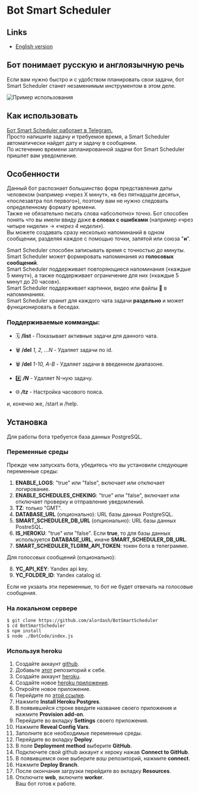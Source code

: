 # Bot Smart Scheduler

## Links

- [English version](README-EN.md)

## Бот понимает русскую и англоязычную речь

Если вам нужно быстро и с удобством планировать свои задачи, бот Smart Scheduler станет незаменимым инструментом в этом деле.

![Пример использования](https://habrastorage.org/webt/zi/ew/z0/ziewz0o0lk1ytxwd5k0bynkipka.png)

## Как использовать

[Бот Smart Scheduler работает в Telegram.](https://t.me/SmartScheduler_bot)  
Просто напишите задачу и требуемое время, а Smart Scheduler автоматически найдет дату и задачу в сообщении.  
По истечению времени запланированной задачи бот Smart Scheduler пришлет вам уведомление.  

## Особенности

Данный бот распознает большинство форм представления даты человеком (например «через X минут», «в без пятнадцати десять», «послезавтра пол первого»), поэтому вам не нужно следовать определенному формату времени.  
Также не обязательно писать слова «абсолютно» точно. Бот способен понять что вы имели ввиду даже **в словах с ошибками** (например «чрез читыре нидели» -> *«через 4 недели»*).  
Вы можете создавать сразу несколько напоминаний в одном сообщении, разделяя каждое с помощью точки, запятой или союза "**и**".  

Smart Scheduler способен записывать время с точностью *до минуты*.  
Smart Scheduler может формировать напоминания из **голосовых сообщений**.  
Smart Scheduler поддерживает повторяющиеся напоминания («каждые 5 минут»), а также поддерживает ограничение для них («каждые 5 минут до 20 часов»).  
Smart Scheduler поддерживает картинки, видео или файлы 💾 в напоминаниях.  
Smart Scheduler хранит для каждого чата задачи **раздельно** и может функционировать в беседах.  

### Поддерживаемые комманды:

- 🗓 **/list** - Показывает активные задачи для данного чата.

- 🗑 **/del** _1, 2, ...N_ - Удаляет задачи по id.

- 🗑 **/del** _1-10, A-B_ - Удаляет задачи в введенном диапазоне.

- #️⃣ **_/N_** - Удаляет N-ную задачу.

- 🌐 **_/tz_** - Настройка часового пояса.

и, конечно же, /start и /help.

## Установка

Для работы бота требуется база данных PostgreSQL.  

### Переменные среды

Прежде чем запускать бота, убедитесь что вы установили следующие переменные среды:  
1. **ENABLE_LOGS**: "true" или "false", включает или отключает логирование.  
2. **ENABLE_SCHEDULES_CHEKING**: "true" или "false", включает или отключает проверку и отправление уведомлений.  
3. **TZ**: только "GMT".  
4. **DATABASE_URL** (опционально): URL базы данных PostgreSQL.  
5. **SMART_SCHEDULER_DB_URL** (опционально): URL базы данных PostreSQL.  
6. **IS_HEROKU**: "true" или "false". Если **true**, то для базы данных используется **DATABASE_URL**, иначе **SMART_SCHEDULER_DB_URL**.  
7. **SMART_SCHEDULER_TLGRM_API_TOKEN**: токен бота в телеграмме.  
  
Для голосовых сообщений (опционально):  

8. **YC_API_KEY**: Yandex api key.  
9. **YC_FOLDER_ID**: Yandex catalog id.  

Если не укзаать эти переменные, то бот не будет отвечать на голосовые сообщения.  

### На локальном сервере

```
$ git clone https://github.com/alordash/BotSmartScheduler
$ cd BotSmartScheduler
$ npm install
$ node ./BotCode/index.js
```

### Используя heroku

1. Создайте аккаунт [github](https://github.com/join).  
2. Добавьте [этот](https://github.com/alordash/BotSmartScheduler) репозиторий к себе.  
3. Создайте аккаунт [heroku](https://signup.heroku.com/).  
4. Создайте новое [heroku приложение](https://dashboard.heroku.com/new-app).  
5. Откройте новое приложение.  
6. Перейдите по [этой ссылке](https://elements.heroku.com/addons/heroku-postgresql).  
7. Нажмите **Install Heroku Postgres**.  
8. В появившейся строке введите название своего приложения и нажмите **Provision add-on**.  
9. Перейдите во вкладку **Settings** своего приложения.  
10. Нажмите **Reveal Config Vars**.  
11. Заполните все необходимые переменные среды.  
12. Перейдите во вкладку **Deploy**.  
13. В поле **Deployment method** выберите **GitHub**.  
14. Подключите свой github аккаунт к хероку нажав **Connect to GitHub**.  
15. В появившемся окне выберите *ваш* репозиторий, нажмите **connect**.  
16. Нажмите **Deploy Branch**.  
17. После окончания загрузки перейдите во вкладку **Resources**.  
18. Отключите **web**, включите **worker**.  
Ваш бот готов к работе.
